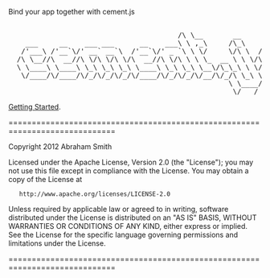 Bind your app together with cement.js

<pre>                       
                                        /\ \__       __           
    ___     __    ___ ___      __    ___\ \ ,_\     /\_\    ____  
   /'___\ /'__`\/' __` __`\  /'__`\/' _ `\ \ \/     \/\ \  /',__\ 
  /\ \__//\  __//\ \/\ \/\ \/\  __//\ \/\ \ \ \_  __ \ \ \/\__, `\
  \ \____\ \____\ \_\ \_\ \_\ \____\ \_\ \_\ \__\/\_\_\ \ \/\____/
   \/____/\/____/\/_/\/_/\/_/\/____/\/_/\/_/\/__/\/_/\ \_\ \/___/ 
                                                    \ \____/      
                                                     \/___/       
</pre> 
  
[Getting Started](https://github.com/Abe404/cementjs/wiki "Getting Started").

=============================================================================


   Copyright 2012 Abraham Smith 

   Licensed under the Apache License, Version 2.0 (the "License");
   you may not use this file except in compliance with the License.
   You may obtain a copy of the License at

       http://www.apache.org/licenses/LICENSE-2.0

   Unless required by applicable law or agreed to in writing, software
   distributed under the License is distributed on an "AS IS" BASIS,
   WITHOUT WARRANTIES OR CONDITIONS OF ANY KIND, either express or implied.
   See the License for the specific language governing permissions and
   limitations under the License.


=============================================================================
